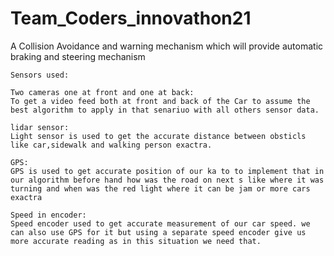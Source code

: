 # Team_Coders_innovathon21
A Collision Avoidance and warning mechanism which will provide automatic braking and steering mechanism 

    Sensors used:  

    Two cameras one at front and one at back:
    To get a video feed both at front and back of the Car to assume the best algorithm to apply in that senariuo with all others sensor data.

    lidar sensor:
    Light sensor is used to get the accurate distance between obsticls like car,sidewalk and walking person exactra.

    GPS:
    GPS is used to get accurate position of our ka to to implement that in our algorithm before hand how was the road on next s like where it was turning and when was the red light where it can be jam or more cars exactra

    Speed in encoder:
    Speed encoder used to get accurate measurement of our car speed. we can also use GPS for it but using a separate speed encoder give us more accurate reading as in this situation we need that.
